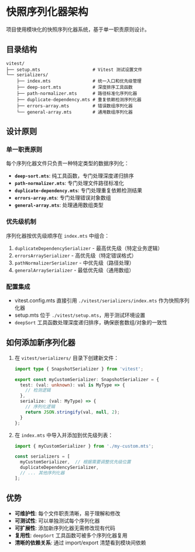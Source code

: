 # 快照序列化器架构

项目使用模块化的快照序列化器系统，基于单一职责原则设计。

## 目录结构

```
vitest/
├── setup.mts                    # Vitest 测试设置文件
└── serializers/
    ├── index.mts                # 统一入口和优先级管理
    ├── deep-sort.mts            # 深度排序工具函数
    ├── path-normalizer.mts      # 路径标准化序列化器
    ├── duplicate-dependency.mts # 重复依赖检测序列化器
    ├── errors-array.mts         # 错误数组序列化器
    └── general-array.mts        # 通用数组序列化器
```

## 设计原则

### 单一职责原则
每个序列化器文件只负责一种特定类型的数据序列化：

- **`deep-sort.mts`**: 纯工具函数，专门处理深度递归排序
- **`path-normalizer.mts`**: 专门处理文件路径标准化
- **`duplicate-dependency.mts`**: 专门处理重复依赖检测结果
- **`errors-array.mts`**: 专门处理错误对象数组
- **`general-array.mts`**: 处理通用数组类型

### 优先级机制
序列化器按优先级顺序在 `index.mts` 中组合：

1. `duplicateDependencySerializer` - 最高优先级（特定业务逻辑）
2. `errorsArraySerializer` - 高优先级（特定错误格式）  
3. `pathNormalizerSerializer` - 中优先级（路径处理）
4. `generalArraySerializer` - 最低优先级（通用数组）

### 配置集成
- vitest.config.mts 直接引用 `./vitest/serializers/index.mts` 作为快照序列化器
- setup.mts 位于 `./vitest/setup.mts`，用于测试环境设置
- `deepSort` 工具函数处理深度递归排序，确保嵌套数组/对象的一致性

## 如何添加新序列化器

1. 在 `vitest/serializers/` 目录下创建新文件：
   ```typescript
   import type { SnapshotSerializer } from 'vitest';
   
   export const myCustomSerializer: SnapshotSerializer = {
     test: (val: unknown): val is MyType => {
       // 检测逻辑
     },
     serialize: (val: MyType) => {
       // 序列化逻辑
       return JSON.stringify(val, null, 2);
     }
   };
   ```

2. 在 `index.mts` 中导入并添加到优先级列表：
   ```typescript
   import { myCustomSerializer } from './my-custom.mts';
   
   const serializers = [
     myCustomSerializer,  // 根据需要调整优先级位置
     duplicateDependencySerializer,
     // ... 其他序列化器
   ];
   ```

## 优势

- **可维护性**: 每个文件职责清晰，易于理解和修改
- **可测试性**: 可以单独测试每个序列化器
- **可扩展性**: 添加新序列化器无需修改现有代码
- **复用性**: `deepSort` 工具函数可被多个序列化器复用
- **清晰的依赖关系**: 通过 import/export 清楚看到模块间依赖